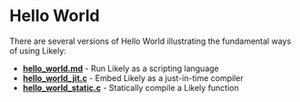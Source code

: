 Hello World
===========

There are several versions of Hello World illustrating the fundamental ways of using Likely:

- **[hello_world.md](?href=likely)** - Run Likely as a scripting language
- **[hello_world_jit.c](share/likely/hello_world/hello_world_jit.c)** - Embed Likely as a just-in-time compiler
- **[hello_world_static.c](share/likely/hello_world/hello_world_static.c)** - Statically compile a Likely function
